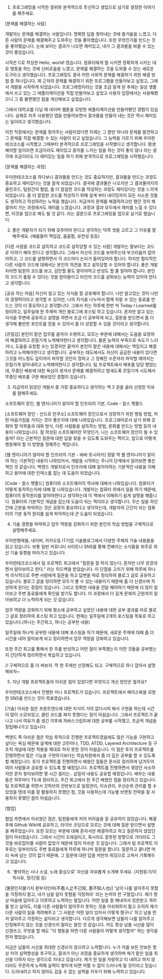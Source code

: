 1. 프로그래밍을 시작한 경위와 본격적으로 투신하고 생업으로 삼기로 결정한 이야기를 해주세요.

[문제를 해결하는 사람]

개발자는 문제를 해결하는 사람입니다. 명확한 답을 찾아내는 것에 즐거움을 느꼈고, 다른 사람의 문제를 해결해주고 도와주는 것을 좋아했습니다. 또한 무엇인가를 만드는 것을 좋아했습니다. 눈에 보이는 결과가 나오면 재미있고, 내가 그 결과물을 바꿀 수 있는 것이 좋았습니다. 

시작은 C로 작성한 Hello, world! 였습니다. 컴퓨터에게 뭘 시키면 정확하게 시키는 대로 행동을 하는 것에 신비로움을 느꼈고, 문제를 해결하는 것을 도와줄 수 있는 새로운 도구라고 생각했습니다.
프로그래밍도 결국 어떤 사회적 문제를 해결하기 위한 해결 방법 중 하나입니다. 제 근처의 문제를 해결하기 위한 프로그램을 만들어보고 싶었고, 그래서 개발을 시작하게 되었습니다.
프로그래밍이라는 것을 조금 알게 된 후에는 일상 생활에서 쓰고 있는 그 애플리케이션을 직접 만들어보고 싶었고 사용자 입장에서는 사용해봤으니 그 중 불편했던 점을 개선해보고 싶었습니다.

그래서 대학교를 다닐 때 네이버 웹툰을 모방한 애플리케이션을 만들어봤던 경험이 있습니다. 실제로 자주 사용했던 앱을 만들어보면서 결과물을 만들어 내는 것은 역시 재미있는 일이라고 생각했습니다.

이전 직장에서는 문제를 찾아주는 사람이었다면 이제는 그 뿐만 아니라 문제를 발견하고 그 문제를 직접 해결할 수 있는 사람이 되고 싶었습니다. 그 능력을 기르기 위해 우아한테크코스를 시작했고 그때부터 본격적으로 프로그래밍을 시작했다고 생각합니다. 평생 해야할 일이라면 조금이라도 재미있고 흥미를 느끼는 일을 하는 것이 좋지 않나 라는 생각에 조금이라도 더 재미있는 일을 하기 위해 본격적으로 프로그래밍을 시작했습니다.

[문제를 해결하는 과정]

우아한테크코스를 하다보니 결과물을 만드는 것도 중요하지만, 결과물을 만드는 과정도 중요하고 재미있다는 것을 알게 되었습니다. 결국에 결과물은 나오지만 그 결과물까지의 클린코드, 팀원간의 협업, 좀 더 깔끔한 코드를 작성하는 과정도 재미있다는 것을 느끼게 되었습니다. 좀 더 깔끔한 코드를 작성하기 위해 설계 부터 네이밍까지 모든 사소한 것들도 생각하고 작성하려는 노력을 했습니다. 지금까지 문제를 해결하려고만 했던 것이 해결까지 가는 과정에서도 재미를 느꼈습니다. 과정과 결과 모두에서 재미를 느낄 수 있다면, 이것을 업으로 해도 될 것 같다. 라는 결론으로 프로그래밍을 업으로 삼기로 했습니다.

2. 좋은 개발자가 되기 위해 갖추어야 한다고 생각하는 덕목 셋을 고르고 그 이유를 말해주세요. (예를들어 책임감, 꼼꼼함, 유연성 등등)

[다른 사람을 코드로 설득하고 코드로 설득당할 수 있는 사람]
개발자는 말보다는 코드로 이야기 해야 한다고 생각합니다. 
그래서 자신의 코드를 보여주는데 부끄러움이 없어야하고, 그 코드를 설명하면서 각 코드마다 논리가 들어있어야 합니다.
하지만 합리적인 다른 사람의 코드에 대해서는 본인의 의견을 꺾고 설득당할 수 있어야 합니다.
좋은 개발자라면 팀원의 코드를 보고, 감탄할 줄도 알아야하고 반성도 할 줄 알아야 합니다. 본인의 코드가 틀릴 수 있다는 것을 받아들이고 타인의 코드를 살펴보는 능력이 있어야 한다고 생각합니다.

[공유 하는 마음]
자신이 알고 있는 지식을 잘 공유해야 합니다.
나만 알고있는 것이 나만의 경쟁력이라고 생각할 수 있지만, 나의 지식을 나누어서 함께 자랄 수 있는 동료를 만드는 것이 더 중요하다고 생각합니다. 그래서 저는 하루에 한번 씩 Today I Learned를 정리하고, 일주일에 한 주제씩 개인 블로그에 포스팅 하고 있습니다.
혼자만 알고 있는 지식을 주변에 공유하고 설명을 하면서 조금 더 공부하게 되고, 질문을 받으면서 좀 더 생각해 볼만한 포인트를 얻을 수 있어서 좀 더 성장할 수 있을 것이라고 생각합니다.

[끈질김]
본인이 맡은 업무를 끝까지 수행하고, 모르는 부분에 대해서는 도움을 요청하여 해결하려고 끈질기게 노력해야한다고 생각합니다.
물론 능력의 부족으로 속도가 느리거나, 도움을 요청할 수는 있겠지만 끝까지 본인이 맡은 내용에 대해서는 책임지고 해결하려고 노력해야한다고 생각합니다.
공부하는 태도에서도 자신이 궁금한 내용이 있다면 그것을 어느정도 깊이까지 파악할 것인지 정하고 그 정해진 수준까지 파악할 때까지는 끈질기게 알아내려고 노력해야한다고 생각합니다.
팀 프로젝트에서 배포를 담당 했었는데, 무중단 배포에 대한 욕심이 생겨서 문제를 해결하려고 밤새도록 끈질기게 시도해서 무중단 배포를 구현 해보았던 경험이 있습니다.

3. 지금까지 읽었던 개발서 중 가장 중요하다고 생각하는 책 3 권을 골라 선정한 이유를 말해주세요.

소프트웨어 장인, 웹 엔지니어가 알아야 할 인프라의 기본, Code - 찰스 펫졸드

[소프트웨어 장인 - 산드로 만쿠소]
소프트웨어 장인으로서 성장하기 위한 행동 방법, 어떤 마음가짐을 가지는 것이 좋은지에 대해 나와있습니다.
프로그래머로서 살기 위해 갖춰야 할 덕목들과 대화 방식, 다른 사람들을 설득하는 방법, 문화를 만드는 방법 등의 내용이 나와있습니다. 잘 작성된 소프트웨어란 무엇인가, 나는 소프트웨어 장인이 될 수 있을까? 라는 근본적인 질문에 대한 답을 찾을 수 있도록 도와주는 책이고, 앞으로 어떻게 행동해야 할 지 방향을 정해주는 책입니다.

[웹 엔지니어가 알아야 할 인프라의 기본 - 바바 토시아키]
정말 딱 웹 엔지니어가 알아야 하는 기본적인 내용이 나와있어서, 개발을 시작하는 주니어 단계에서 읽어보면 좋은 책인 것 같습니다.
백엔드 개발자로서 인프라에 대해 알아야하는 기본적인 내용을 이해하고 용어에 대한 인덱스를 잡는 데 도움이 되었습니다.

[Code - 찰스 펫졸드]
컴퓨터와 소프트웨어의 역사에 대해서 나와있습니다. 컴퓨터가 어떻게 동작하는지에 대해 잘 나와있습니다.
개발자는 컴퓨터 위에서 일을 하기 때문에, 컴퓨터의 동작원리를 알아야한다고 생각하는데 이 책에서 이해하기 쉽게 설명을 해줍니다.
컴퓨터의 기본적인 개념을 잡는데 도움이 되는 책이라고 생각합니다. 무슨 일을 하던 간에 근본을 파악하는 것은 굉장히 중요하다고 생각하는데, 개발자의 근간이 되는 컴퓨터의 기본 동작 원리를 쉽게 파악하는데 큰 도움이 되었습니다.

4. 기술 경향을 파악하고 업무 역량을 강화하기 위한 본인의 학습 방법을 구체적으로 설명해주세요.

우아한형제들, 네이버, 카카오등 IT기업 기술블로그에서 다양한 주제의 기술 내용들을 읽고 있습니다. 
보통 일반 커뮤니티 사이트나 SNS를 통해 전해지는 소식들을 위주로 최신 기술 동향을 따라가고 있습니다.

우아한테크코스에서 팀 프로젝트 회고에서 "질문을 잘 하지 않는다, 혼자만 너무 끙끙대면서 알아보려고 한다." 라는 피드백을 받았습니다. 이 단점을 고치기 위해 하루에 하나씩 의식적으로 주변 사람에게 질문을 하고 답변을 따로 정리하여 블로그 글로 공유하고 있습니다.
블로그 글을 정리하면 모두가 볼 수 있는 내용이기 때문에 좀 더 신경쓰며 작성하게 된다는 장점이 있습니다. 그리고 정확한 내용을 전달 해야하기 때문에 더 많이 알아보고 주변 동료들에게 확인을 받기도 합니다. 이 과정에서 더 깊게 문제의 근원까지 알아보려고 더 노력하게 되는 것 같습니다.

업무 역량을 강화하기 위해 평소에 공부하고 싶었던 내용에 대한 공부 결과를 따로 블로그 글로 정리하여 포스팅 하고 있습니다.
현재는 일주일에 2개의 포스팅을 목표로 하고 있습니다.(하나는 주간회고, 하나는 공부한 내용)

일주일에 하나씩 공부한 내용에 대해 포스팅을 하기 때문에, 새로운 주제에 대해 좀 더 시간을 내어 알아보게 되고 정리하면서 업무 역량을 강화하고 있습니다. 

또한 주간 회고를 통해서 한 주를 반성하고 어떤 점이 부족했는지 어떤 것들을 공부했는지 간단하게 정리하면서 복습하고 있습니다. 

// 구체적으로 좀 더 써보자. 딱 한 주제만 선정해도 되고. 구체적으로 하나 잡아서 설명 해보자~

5. 지난 개발 프로젝트들의 아쉬운 점이 있었다면 무엇이고 개선 방안은 뭘까요?

우아한테크코스에서 진행한 미니 프로젝트가 있습니다. 프로젝트에서 페이스북을 모방한 SNS를 만드는 것이 목표였습니다.

[기술]
아쉬운 점은 프론트엔드에 대한 지식이 거의 없다시피 해서 구현을 하는데 시간이 많이 소모되었고, 클린 코드를 짜지 못했다는 점이 아쉽습니다. 그래서 프로젝트가 끝나고 나서 여유가 좀 생긴 이후에 자바스크립트에 대한 공부를 시작했고, 조금씩 개념을 정립해나가고 있습니다. 

백엔드 쪽 아쉬운 점은 학습 목적으로 진행한 프로젝트였음에도 많은 기능을 구현하고 싶다는 욕심 때문에 설계에 대한 고민이나, TDD, ATDD, Layered Architecture 등 구조적 개념에 대한 적용을 제대로 하지 못한 것이 아쉽습니다.
이 점은 토이 프로젝트를 진행하면서 많은 기능을 구현하기보다는 학습차원에서 좀 더 깊은 공부를 할 수 있도록 할 예정입니다. 
토이 프로젝트를 진행하면서 배웠던 점들은 문서로 정리하여 남겨두어 여러 사람들과 공유할 수 있도록 할 예정입니다. 프로젝트를 진행하면서 겪었던 사소하지만 혼자 찾아보려면 몇 시간 걸리는.. 삽질의 내용도 공유할 예정입니다. 배우는 내용들은 하루마다 TIL에 정리하고, 주간 회고에서 한 주간 배웠던 점을 정리하고 있습니다.
팀 프로젝트를 하면서 깃허브의 칸반보드로 일정관리, 이슈관리, 우선순위 관리를 할 수 있었을 텐데 이를 잘 활용하지 못했던 점, 
깃을 사용하는데 기능별 브랜칭 전략을 잘 사용하지 못했던 점이 아쉽습니다.

[협업]

협업 측면에서 아쉬웠던 점은, 팀원들에게 저의 어려움을 잘 공유하지 않았습니다. 해결 후에 Github Wiki에 공유하고, 라이브 코딩으로 모르는 것에 대해 질문 받으면서 설명을 해주었습니다. 또한 모르는 부분에 대해 혼자서만 해결하려고 하고 질문하지 않았던 점이 아쉬웠습니다. 그래서 시간이 오래걸리고, 혹시라도 잘못된 방향으로 가더라도 그것을 바로잡아줄 사람이 없었기 때문에 많이 아쉬운 것 같습니다. 그래서 팀 프로젝트 이후로는 일부러라도 주변 동료들에게 하루에 하나씩 질문을 합니다. 질문하고 끝나면 머리 속에 남는 것이 없기 때문에, 그 질문에 대한 답을 저만의 워딩으로 고쳐서 기록해두고 있습니다.

6. '좋아하는 시나 소설, 노래 중심으로' 자신을 자유롭게 소개해 주세요. (지원동기/이직사유, 장/단점 등)

[불환인지불기지 환부지인야(不患人之不己知, 患不知人也)]
'남이 나를 알아주지 못함을 걱정하지 말고, 내가 남을 알지 못함을 걱정하라' 라는 논어의 한 구절입니다. 
제가 항상 마음에 담아두고 이루려고 노력하는 말입니다.
어떤 일을 잘 해내어서 칭찬받고 격려를 받고 싶어도, 이를 다른 사람들이 알아주지 못하는 것을 아쉬워하지 말고 오히려 제가 다른 사람의 일을 격려해주고 '그 사람은 어떤 일이 있어서 이렇게 했구나' 하고 남을 먼저 알아주고 걱정하는 삶이라고 생각합니다. 
다르게 생각해보면 남들이 나를 알아주고 인정해주지 않는 것을 신경쓰지 말라는 말인 것 같습니다.
저도 항상 남들 시선을 많이 신경쓰고, 무엇을 할 때도 "이 행동을 하면 다른 사람들이 어떻게 생각할까" 하는 생각을 먼저 했었습니다.

지금은 남들의 시선을 최대한 신경쓰지 않으려고 노력합니다. 누가 저를 보든 안보든 항상 저의 실력향상을 추구하고, 결과가 아닌 과정을 중요하게 생각하며 제가 맡은 일을 최선을 다하자 라는 생각으로 지내고 있습니다.
제가 한 일을 자랑하고 티 내려고 하지 않더라도 꾸준하게 노력해 실력이 쌓이게 되면 어쩔 수 없이 드러나게 될 것이라고 믿습니다.
드러내려고 하지 않아도 감출 수 없는 실력을 키우기 위해 노력하고 있습니다.

